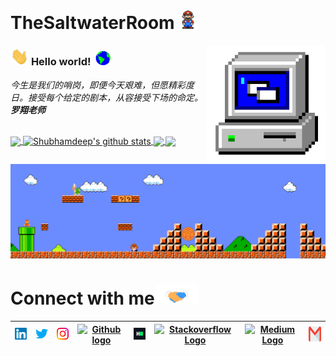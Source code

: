 # TheSaltwaterRoom&nbsp;<img src="https://github.com/TheSaltwaterRoom/TheSaltwaterRoom/blob/master/Assets/Mario_Hello_Big.gif" width="30px">


<!-- 
    &nbsp; [![HitCount](http://hits.dwyl.com/TheSaltwaterRoom/TheSaltwaterRoom.svg)](http://hits.dwyl.com/TheSaltwaterRoom/TheSaltwaterRoom) 
-->

<img align="right" alt="PC GIF" src="https://github.com/TheSaltwaterRoom/TheSaltwaterRoom/blob/master/Assets/PC.gif" width="190" />

### <img src="https://github.com/TheSaltwaterRoom/TheSaltwaterRoom/blob/master/Assets/Hi.gif" width="29px"> **Hello world!** &nbsp;<img src="https://github.com/TheSaltwaterRoom/TheSaltwaterRoom/blob/master/Assets/Earth.gif" width="24px">

<p>
  <em>
    今生是我们的哨岗，即便今天艰难，但愿精彩度日。接受每个给定的剧本，从容接受下场的命定。<b>罗翔老师</b>
  </em>  
</p>

<br>

<!-- - <img alt="GIF" src="https://github.com/TheSaltwaterRoom/TheSaltwaterRoom/blob/master/Assets/wave.gif" width="20vw" /> I’m *currently* **sleeping** 😴 or *working* on my **laptop** 👨‍💻
- <img alt="GIF" src="https://github.com/TheSaltwaterRoom/TheSaltwaterRoom/blob/master/Assets/gandalf_parrot.gif" width="20vw" /> I’m *currently learning* how to **flex README** on my **profile** 💪.
- <img alt="GIF" src="https://github.com/TheSaltwaterRoom/TheSaltwaterRoom/blob/master/Assets/headbang.gif" width="20vw" /> I’m *looking to collaborate* on **python 🐍 projects**.
- <img alt="GIF" src="https://github.com/TheSaltwaterRoom/TheSaltwaterRoom/blob/master/Assets/hmm.gif" width="20vw" /> I’m *looking* for *help* with **wifi connection 🌐**
- <img alt="GIF" src="https://github.com/TheSaltwaterRoom/TheSaltwaterRoom/blob/master/Assets/happy.gif" width="20vw" /> *Ask me* about **why do I think aliens 👽 exist.**
- <img alt="GIF" src="https://github.com/TheSaltwaterRoom/TheSaltwaterRoom/blob/master/Assets/powerup.gif" width="20vw" /> **Pronouns:** [*He/Him*](https://pronoun.is/he) 🧔
- <img alt="GIF" src="https://github.com/TheSaltwaterRoom/TheSaltwaterRoom/blob/master/Assets/coin.gif" width="20vw" /> **Fun fact:** My *smartness* 💡 lies in my *laziness* 😴 -->


<!-- <br> -->

<a href="https://github.com/TheSaltwaterRoom">
  <img align="center" src="https://github-readme-stats.vercel.app/api/top-langs/?username=TheSaltwaterRoom&theme=dark&hide_langs_below=1" />
</a>

<a href="https://github.com/TheSaltwaterRoom">
 <img align="center" src="https://github-readme-stats.vercel.app/api?username=TheSaltwaterRoom&show_icons=true&theme=dark&line_height=27" alt="Shubhamdeep's github stats"/>
</a>


<a href="https://github.com/TheSaltwaterRoom/laravelApi">
  <img align="center" src="https://github-readme-stats.vercel.app/api/pin/?username=TheSaltwaterRoom&repo=laravelApi&theme=dark" />
</a>

<a href="https://github.com/TheSaltwaterRoom/DesignPatternsPHP">
 <img align="center" src="https://github-readme-stats.vercel.app/api/pin/?username=TheSaltwaterRoom&repo=DesignPatternsPHP&theme=dark" />
</a>

<br>
<!--
![Shubhamdeep's github stats](https://github-readme-stats.vercel.app/api?username=TheSaltwaterRoom&show_icons=true&hide_border=true)
-->

<br>

<img src="https://github.com/TheSaltwaterRoom/TheSaltwaterRoom/blob/master/Assets/Mario_Gameplay.gif" alt="Mario Game" width="980">

<br>

# Connect with me<img src="https://github.com/TheSaltwaterRoom/TheSaltwaterRoom/blob/master/Assets/Handshake.gif" height="32px">



| [<img src="https://github.com/TheSaltwaterRoom/TheSaltwaterRoom/blob/master/Assets/Linkedin.svg" alt="Linkedin Logo" width="32">](https://in.linkedin.com/in/TheSaltwaterRoom) | [<img src="https://github.com/TheSaltwaterRoom/TheSaltwaterRoom/blob/master/Assets/Twitter.svg" alt="Twitter Logo" width="32">](https://twitter.com/TheSaltwaterRoom) | [<img src="https://github.com/TheSaltwaterRoom/TheSaltwaterRoom/blob/master/Assets/Instagram.svg" alt="instagram logo" width="32">](https://www.instagram.com/TheSaltwaterRoom/)| [<img src="https://cdn.svgporn.com/logos/github-icon.svg" alt="Github logo" width="34">](https://github.com/TheSaltwaterRoom) | [<img src="https://github.com/TheSaltwaterRoom/TheSaltwaterRoom/blob/master/Assets/HackerRank.svg" alt="HackerRank Logo" width="30">](https://www.hackerrank.com/) | [<img src="https://cdn.svgporn.com/logos/stackoverflow-icon.svg" alt="Stackoverflow Logo" width="28">](https://stackoverflow.com/users/13944080/TheSaltwaterRoom) | [<img src="https://cdn.svgporn.com/logos/medium.svg" alt="Medium Logo" width="30">](https://medium.com/@shubhamdeepjha) | [<img src="https://github.com/TheSaltwaterRoom/TheSaltwaterRoom/blob/master/Assets/Gmail.svg" alt="Gmail logo" height="32">](mailto:TheSaltwaterRoom@gmail.com)
|:---:|:---:|:---:|:---:|:---:|:---:|:---:|:---:|



<br>
<br>






<!--

![Dino](https://github.com/TheSaltwaterRoom/TheSaltwaterRoom/blob/master/Assets/dino.gif)

<a href="https://in.linkedin.com/in/TheSaltwaterRoom">
    <img align="left" alt="Shubhamdeep Jha | Linkedin" width="24px" src="https://github.com/TheSaltwaterRoom/TheSaltwaterRoom/blob/master/Assets/Linkedin.svg" />
  </a> &nbsp;&nbsp;
  <a href="https://twitter.com/TheSaltwaterRoom">
    <img align="left" alt="Shubhamdeep Jha | Twitter" width="26px" src="https://github.com/TheSaltwaterRoom/TheSaltwaterRoom/blob/master/Assets/Twitter.svg" />
  </a> &nbsp;&nbsp;
  <a href="https://www.instagram.com/TheSaltwaterRoom/">
    <img align="left" alt="Shubhamdeep Jha | Instagram" width="24px" src="https://github.com/TheSaltwaterRoom/TheSaltwaterRoom/blob/master/Assets/Instagram.svg" />
  </a> &nbsp;&nbsp;
  <a href="mailto:shubhamdeepjha@gmail.com">
    <img align="left" alt="Shubhamdeep Jha | Gmail" width="26px" src="https://github.com/TheSaltwaterRoom/TheSaltwaterRoom/blob/master/Assets/Gmail.svg" />
  </a>
  
  
  
| [<img src="https://github.com/TheSaltwaterRoom/TheSaltwaterRoom/blob/master/Assets/Linkedin.svg" alt="Shubhamdeep Jha | Linkedin" width="34">](https://in.linkedin.com/in/TheSaltwaterRoom) | [<img src="https://github.com/TheSaltwaterRoom/TheSaltwaterRoom/blob/master/Assets/Instagram.svg" alt="instagram logo" width="24">](https://www.instagram.com/delta231_/) | [<img src="https://raw.githubusercontent.com/Delta456/Delta456/master/img/dev.png" alt="dev logo" width="24">](https://dev.to/delta456)| [<img src="https://raw.githubusercontent.com/Delta456/Delta456/master/img/deviant_art.jpg" alt="dev logo" width="24">](https://www.deviantart.com/delta2318) | [<img src="https://raw.githubusercontent.com/Delta456/Delta456/master/img/twitter.png" alt="twitter logo" width="34">](https://twitter.com/Delta2315) | [<img src="https://raw.githubusercontent.com/Delta456/Delta456/master/img/stack.svg" alt="stack logo" width="24">](https://stackoverflow.com/users/10053063/delta231) | [<img src="https://raw.githubusercontent.com/Delta456/Delta456/master/img/gitlab.png" alt="gitlab logo" width="24">](https://gitlab.com/Delta456) | [<img src="https://raw.githubusercontent.com/Delta456/Delta456/master/img/reddit.jpg" alt="reddit logo" width="24">](https://www.reddit.com/user/Delta231)
|---|---|---|---|---|---|---|---|





## 𝗠𝘆 𝗧𝗲𝗰𝗸 𝗦𝘁𝗮𝗰𝗸

<table>
  <tbody>
    <tr valign="top">
      <td width="25%" align="center">
        <span>𝗛𝗧𝗠𝗟𝟱</span><br><br><br>
        <img height="64px" src="https://cdn.svgporn.com/logos/html-5.svg">
      </td>
      <td width="25%" align="center">
        <span>𝗖𝗦𝗦𝟯</span><br><br><br>
        <img height="64px" src="https://cdn.svgporn.com/logos/css-3.svg">
      </td>
      <td width="25%" align="center">
        <span>𝗝𝗮𝘃𝗮𝗦𝗰𝗿𝗶𝗽𝘁</span><br><br><br>
        <img height="64px" src="https://cdn.svgporn.com/logos/javascript.svg">
      </td>
      <td width="25%" align="center">
        <span>𝗩𝘂𝗲</span><br><br><br>
        <img height="64px" src="https://cdn.svgporn.com/logos/vue.svg">
      </td>
    </tr>
    <tr valign="top">
      <td width="25%" align="center">
        <span>𝗪𝗲𝗯𝗽𝗮𝗰𝗸</span><br><br><br>
        <img height="64px" src="https://cdn.svgporn.com/logos/webpack.svg">
      </td>
      <td width="25%" align="center">
        <span>𝗘𝘀𝗹𝗶𝗻𝘁</span><br><br><br>
        <img height="64px" src="https://cdn.svgporn.com/logos/eslint.svg">
      </td>
      <td width="25%" align="center">
        <span>𝗚𝗶𝘁</span><br><br><br>
        <img height="64px" src="https://cdn.svgporn.com/logos/git-icon.svg">
      </td>
      <td width="25%" align="center">
        <span>𝗩𝗦 𝗖𝗼𝗱𝗲</span><br><br><br>
        <img height="64px" src="https://cdn.svgporn.com/logos/visual-studio-code.svg">
      </td>
    </tr>
    <tr valign="top">
      <td width="25%" align="center">
        <span>𝗟𝗲𝘀𝘀</span><br><br><br>
        <img height="64px" src="https://cdn.svgporn.com/logos/less.svg">
      </td>
      <td width="25%" align="center">
        <span>𝗦𝗮𝘀𝘀/𝗦𝗖𝗦𝗦</span><br><br><br>
        <img height="64px" src="https://cdn.svgporn.com/logos/sass.svg">
      </td>
      <td width="25%" align="center">
        <span>𝗧𝗮𝗶𝗹𝘄𝗶𝗻𝗱𝗖𝘀𝘀</span><br><br><br>
        <img height="64px" src="https://cdn.svgporn.com/logos/tailwindcss-icon.svg">
      </td>
      <td width="25%" align="center">
        <span>𝗡𝗲𝘁𝗹𝗶𝗳𝘆</span><br><br><br>
        <img height="64px" src="https://cdn.svgporn.com/logos/netlify.svg">
      </td>
    </tr>
  </tbody>
</table>


![visitors](https://visitor-badge.laobi.icu/badge?page_id=TheSaltwaterRoom)

-->
